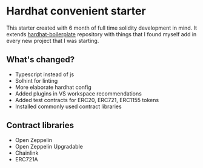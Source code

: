 # Hardhat convenient starter

This starter created with 6 month of full time solidity development in mind. It extends [hardhat-boilerplate](https://github.com/NomicFoundation/hardhat-boilerplate) repository with things that I found myself add in every new project that I was starting.

## What's changed?

- Typescript instead of js
- Solhint for linting
- More elaborate hardhat config
- Added plugins in VS workspace recommendations
- Added test contracts for ERC20, ERC721, ERC1155 tokens
- Installed commonly used contract libraries

## Contract libraries

- Open Zeppelin
- Open Zeppelin Upgradable
- Chainlink
- ERC721A

